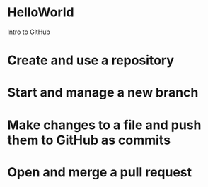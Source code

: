 # HelloWorld
Intro to GitHub

# Create and use a repository
# Start and manage a new branch
# Make changes to a file and push them to GitHub as commits
# Open and merge a pull request
